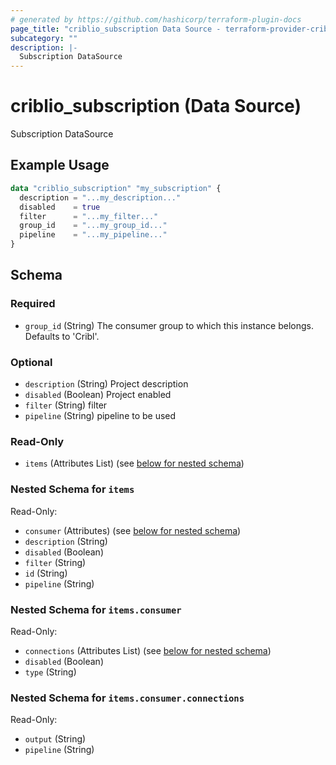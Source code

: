 ```yaml
---
# generated by https://github.com/hashicorp/terraform-plugin-docs
page_title: "criblio_subscription Data Source - terraform-provider-criblio"
subcategory: ""
description: |-
  Subscription DataSource
---
```


# criblio_subscription (Data Source)

Subscription DataSource

## Example Usage

```terraform
data "criblio_subscription" "my_subscription" {
  description = "...my_description..."
  disabled    = true
  filter      = "...my_filter..."
  group_id    = "...my_group_id..."
  pipeline    = "...my_pipeline..."
}
```

<!-- schema generated by tfplugindocs -->
## Schema

### Required

- `group_id` (String) The consumer group to which this instance belongs. Defaults to 'Cribl'.

### Optional

- `description` (String) Project description
- `disabled` (Boolean) Project enabled
- `filter` (String) filter
- `pipeline` (String) pipeline to be used

### Read-Only

- `items` (Attributes List) (see [below for nested schema](#nestedatt--items))

<a id="nestedatt--items"></a>
### Nested Schema for `items`

Read-Only:

- `consumer` (Attributes) (see [below for nested schema](#nestedatt--items--consumer))
- `description` (String)
- `disabled` (Boolean)
- `filter` (String)
- `id` (String)
- `pipeline` (String)

<a id="nestedatt--items--consumer"></a>
### Nested Schema for `items.consumer`

Read-Only:

- `connections` (Attributes List) (see [below for nested schema](#nestedatt--items--consumer--connections))
- `disabled` (Boolean)
- `type` (String)

<a id="nestedatt--items--consumer--connections"></a>
### Nested Schema for `items.consumer.connections`

Read-Only:

- `output` (String)
- `pipeline` (String)

